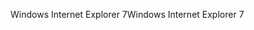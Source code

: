 <span data-ttu-id="33e4b-101">Windows Internet Explorer 7</span><span class="sxs-lookup"><span data-stu-id="33e4b-101">Windows Internet Explorer 7</span></span>